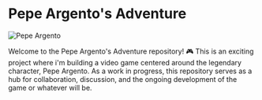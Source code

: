 
# Pepe Argento's Adventure

![Pepe Argento](https://i.ibb.co/mbZNYL3/pepe.png)

Welcome to the Pepe Argento's Adventure repository! 🎮 This is an exciting project where i'm building a video game centered around the legendary character, Pepe Argento. As a work in progress, this repository serves as a hub for collaboration, discussion, and the ongoing development of the game or whatever will be.







